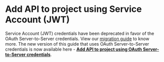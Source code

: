 # Add API to project using Service Account (JWT)

<InlineAlert slots="text"/>

Service Account (JWT) credentials have been deprecated in favor of the OAuth Server-to-Server credentials. View our [migration guide](../ServerToServerAuthentication/migration.md) to know more. The new version of this guide that uses OAuth Server-to-Server credentials is now available here - [**Add API to project using OAuth Server-to-Server credentials**](../services/services-add-api-oauth-s2s.md).
